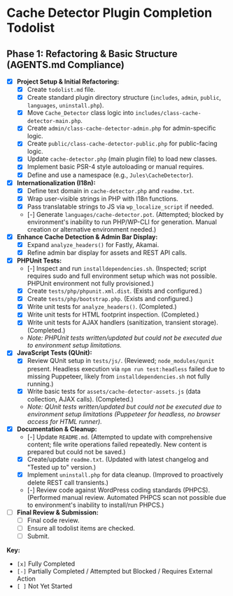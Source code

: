 # Cache Detector Plugin Completion Todolist

## Phase 1: Refactoring & Basic Structure (AGENTS.md Compliance)

- [x] **Project Setup & Initial Refactoring:**
    - [x] Create `todolist.md` file.
    - [x] Create standard plugin directory structure (`includes`, `admin`, `public`, `languages`, `uninstall.php`).
    - [x] Move `Cache_Detector` class logic into `includes/class-cache-detector-main.php`.
    - [x] Create `admin/class-cache-detector-admin.php` for admin-specific logic.
    - [x] Create `public/class-cache-detector-public.php` for public-facing logic.
    - [x] Update `cache-detector.php` (main plugin file) to load new classes.
    - [x] Implement basic PSR-4 style autoloading or manual requires.
    - [x] Define and use a namespace (e.g., `Jules\CacheDetector`).
- [x] **Internationalization (I18n):**
    - [x] Define text domain in `cache-detector.php` and `readme.txt`.
    - [x] Wrap user-visible strings in PHP with I18n functions.
    - [x] Pass translatable strings to JS via `wp_localize_script` if needed.
    - [-] Generate `languages/cache-detector.pot`. (Attempted; blocked by environment's inability to run PHP/WP-CLI for generation. Manual creation or alternative environment needed.)
- [x] **Enhance Cache Detection & Admin Bar Display:**
    - [x] Expand `analyze_headers()` for Fastly, Akamai.
    - [x] Refine admin bar display for assets and REST API calls.
- [x] **PHPUnit Tests:**
    - [-] Inspect and run `installdependencies.sh`. (Inspected; script requires sudo and full environment setup which was not possible. PHPUnit environment not fully provisioned.)
    - [x] Create `tests/php/phpunit.xml.dist`. (Exists and configured.)
    - [x] Create `tests/php/bootstrap.php`. (Exists and configured.)
    - [x] Write unit tests for `analyze_headers()`. (Completed.)
    - [x] Write unit tests for HTML footprint inspection. (Completed.)
    - [x] Write unit tests for AJAX handlers (sanitization, transient storage). (Completed.)
    - *Note: PHPUnit tests written/updated but could not be executed due to environment setup limitations.*
- [x] **JavaScript Tests (QUnit):**
    - [x] Review QUnit setup in `tests/js/`. (Reviewed; `node_modules/qunit` present. Headless execution via `npm run test:headless` failed due to missing Puppeteer, likely from `installdependencies.sh` not fully running.)
    - [x] Write basic tests for `assets/cache-detector-assets.js` (data collection, AJAX calls). (Completed.)
    - *Note: QUnit tests written/updated but could not be executed due to environment setup limitations (Puppeteer for headless, no browser access for HTML runner).*
- [x] **Documentation & Cleanup:**
    - [-] Update `README.md`. (Attempted to update with comprehensive content; file write operations failed repeatedly. New content is prepared but could not be saved.)
    - [x] Create/update `readme.txt`. (Updated with latest changelog and "Tested up to" version.)
    - [x] Implement `uninstall.php` for data cleanup. (Improved to proactively delete REST call transients.)
    - [-] Review code against WordPress coding standards (PHPCS). (Performed manual review. Automated PHPCS scan not possible due to environment's inability to install/run PHPCS.)
- [ ] **Final Review & Submission:**
    - [ ] Final code review.
    - [ ] Ensure all todolist items are checked.
    - [ ] Submit.

**Key:**
- `[x]` Fully Completed
- `[-]` Partially Completed / Attempted but Blocked / Requires External Action
- `[ ]` Not Yet Started
